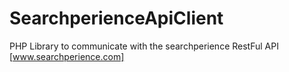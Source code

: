 SearchperienceApiClient
=======================

PHP Library to communicate with the searchperience RestFul API [www.searchperience.com]